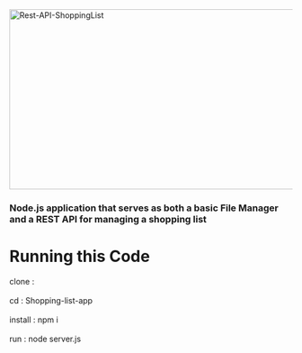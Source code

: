 <img src="https://socialify.git.ci/Thobani660/Rest-API-ShoppingList/image?language=1&owner=1&name=1&stargazers=1&theme=Light" alt="Rest-API-ShoppingList" width="640" height="320" />
<h3>Node.js application that serves as both a basic File Manager and a REST API
for managing a shopping list</h3>

<h1>Running this Code</h1>
<p>
  clone :    <br></br>
  cd : Shopping-list-app <br></br>
  install : npm i<br></br>
  run : node server.js
  
</p>
